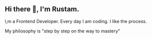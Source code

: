 <h2>Hi there 👋, I'm Rustam.</h2>
<p style="margin: 0; padding: 0">I,m a Frontend Developer. Every day I am coding. I like the process.</p>
<p>My philosophy is "step by step on the way to mastery"</p>
